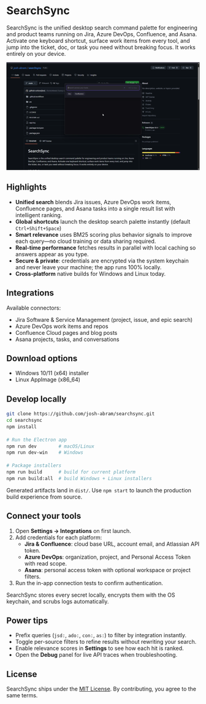 # SearchSync

SearchSync is the unified desktop search command palette for engineering and product teams running on Jira, Azure DevOps, Confluence, and Asana. Activate one keyboard shortcut, surface work items from every tool, and jump into the ticket, doc, or task you need without breaking focus. It works entirely on your device.

![SearchSync Demo](images/example.gif)

## Highlights
- **Unified search** blends Jira issues, Azure DevOps work items, Confluence pages, and Asana tasks into a single result list with intelligent ranking.
- **Global shortcuts** launch the desktop search palette instantly (default `Ctrl+Shift+Space`)
- **Smart relevance** uses BM25 scoring plus behavior signals to improve each query—no cloud training or data sharing required.
- **Real-time performance** fetches results in parallel with local caching so answers appear as you type.
- **Secure & private**: credentials are encrypted via the system keychain and never leave your machine; the app runs 100% locally.
- **Cross-platform** native builds for Windows and Linux today.
## Integrations
Available connectors:
- Jira Software & Service Management (project, issue, and epic search)
- Azure DevOps work items and repos
- Confluence Cloud pages and blog posts
- Asana projects, tasks, and conversations


## Download options
- Windows 10/11 (x64) installer
- Linux AppImage (x86_64)

## Develop locally
```bash
git clone https://github.com/josh-abram/searchsync.git
cd searchsync
npm install

# Run the Electron app
npm run dev        # macOS/Linux
npm run dev-win    # Windows

# Package installers
npm run build      # build for current platform
npm run build:all  # build Windows + Linux installers
```
Generated artifacts land in `dist/`. Use `npm start` to launch the production build experience from source.

## Connect your tools
1. Open **Settings → Integrations** on first launch.
2. Add credentials for each platform:
   - **Jira & Confluence**: cloud base URL, account email, and Atlassian API token.
   - **Azure DevOps**: organization, project, and Personal Access Token with read scope.
   - **Asana**: personal access token with optional workspace or project filters.
3. Run the in-app connection tests to confirm authentication.

SearchSync stores every secret locally, encrypts them with the OS keychain, and scrubs logs automatically.

## Power tips
- Prefix queries (`jsd:`, `ado:`, `con:`, `as:`) to filter by integration instantly.
- Toggle per-source filters to refine results without rewriting your search.
- Enable relevance scores in **Settings** to see how each hit is ranked.
- Open the **Debug** panel for live API traces when troubleshooting.


## License
SearchSync ships under the [MIT License](LICENSE). By contributing, you agree to the same terms.